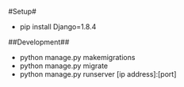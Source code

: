 #Setup#
- pip install Django=1.8.4

##Development##
- python manage.py makemigrations
- python manage.py migrate
- python manage.py runserver [ip address]:[port]
